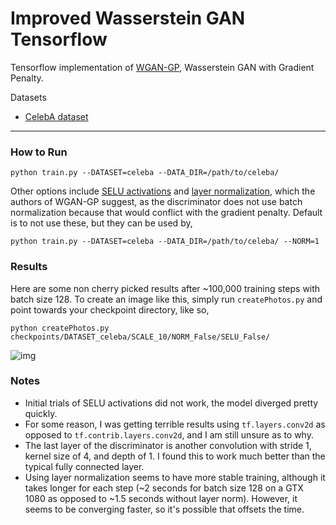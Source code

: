 # Improved Wasserstein GAN Tensorflow

Tensorflow implementation of [WGAN-GP](https://arxiv.org/pdf/1704.00028.pdf), Wasserstein GAN with Gradient Penalty.

Datasets
* [CelebA dataset](https://www.dropbox.com/sh/8oqt9vytwxb3s4r/AADIKlz8PR9zr6Y20qbkunrba/Img/img_align_celeba.zip)

___

### How to Run
`python train.py --DATASET=celeba --DATA_DIR=/path/to/celeba/`

Other options include [SELU activations](https://arxiv.org/abs/1706.02515) and
[layer normalization](https://arxiv.org/abs/1607.06450), which the authors of
WGAN-GP suggest, as the discriminator does not use batch normalization because that
would conflict with the gradient penalty. Default is to not use these, but they can be used by,

`python train.py --DATASET=celeba --DATA_DIR=/path/to/celeba/ --NORM=1`


### Results
Here are some non cherry picked results after ~100,000 training steps with batch size 128. To create an
image like this, simply run `createPhotos.py` and point towards your checkpoint directory, like so,

`python createPhotos.py checkpoints/DATASET_celeba/SCALE_10/NORM_False/SELU_False/`

![img](http://i.imgur.com/SgXTiDs.jpg)


### Notes
- Initial trials of SELU activations did not work, the model diverged pretty quickly.
- For some reason, I was getting terrible results using `tf.layers.conv2d` as opposed
to `tf.contrib.layers.conv2d`, and I am still unsure as to why.
- The last layer of the discriminator is another convolution with stride 1, kernel size of 4,
and depth of 1. I found this to work much better than the typical fully connected layer.
- Using layer normalization seems to have more stable training, although it takes longer
for each step (~2 seconds for batch size 128 on a GTX 1080 as opposed to ~1.5 seconds without
layer norm). However, it seems to be converging faster, so it's possible that offsets the time.

